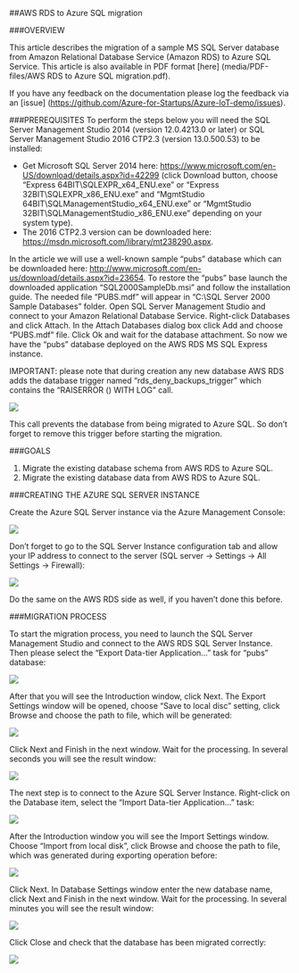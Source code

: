 ##AWS RDS to Azure SQL migration


###OVERVIEW

This article describes the migration of a sample MS SQL Server database from Amazon Relational Database Service (Amazon RDS) to Azure SQL Service.  This article is also available in PDF format [here] (media/PDF-files/AWS RDS to Azure SQL migration.pdf).

If you have any feedback on the documentation please log the feedback via an [issue] (https://github.com/Azure-for-Startups/Azure-IoT-demo/issues).


###PREREQUISITES
To perform the steps below you will need the SQL Server Management Studio 2014 (version 12.0.4213.0 or later) or SQL Server Management Studio 2016 CTP2.3 (version 13.0.500.53) to be installed: 

-   Get Microsoft SQL Server 2014 here: https://www.microsoft.com/en-US/download/details.aspx?id=42299 (click Download button, choose “Express 64BIT\SQLEXPR_x64_ENU.exe” or “Express 32BIT\SQLEXPR_x86_ENU.exe” and “MgmtStudio 64BIT\SQLManagementStudio_x64_ENU.exe” or “MgmtStudio 32BIT\SQLManagementStudio_x86_ENU.exe” depending on your system type).
-   The 2016 CTP2.3 version can be downloaded here: https://msdn.microsoft.com/library/mt238290.aspx. 

In the article we will use a well-known sample “pubs” database which can be downloaded here: http://www.microsoft.com/en-us/download/details.aspx?id=23654. To restore the “pubs” base launch the downloaded application “SQL2000SampleDb.msi” and follow the installation guide. The needed file “PUBS.mdf” will appear in “C:\SQL Server 2000 Sample Databases” folder. Open SQL Server Management Studio and connect to your Amazon Relational Database Service. Right-click Databases and click Attach. In the Attach Databases dialog box click Add and choose “PUBS.mdf” file. Click Ok and wait for the database attachment. So now we have the “pubs” database deployed on the AWS RDS MS SQL Express instance. 

IMPORTANT: please note that during creation any new database AWS RDS adds the database trigger named “rds_deny_backups_trigger” which contains the “RAISERROR () WITH LOG” call. 

![](media/02/image1.png)

This call prevents the database from being migrated to Azure SQL. So don’t forget to remove this trigger before starting the migration. 

###GOALS

1.	Migrate the existing database schema from AWS RDS to Azure SQL. 
2.	Migrate the existing database data from AWS RDS to Azure SQL. 

###<span id="h.pmq4n3j5i165" class="anchor"></span>CREATING THE AZURE SQL
SERVER INSTANCE

Create the Azure SQL Server instance via the Azure Management Console: 

![](media/02/image2.png)

Don’t forget to go to the SQL Server Instance configuration tab and allow your IP address to connect to the server (SQL server -> Settings -> All Settings -> Firewall): 

![](media/02/image3.png)

Do the same on the AWS RDS side as well, if you haven’t done this before. 

###<span id="h.rf1p01hoz6yd" class="anchor"></span>MIGRATION PROCESS

To start the migration process, you need to launch the SQL Server Management Studio and connect to the AWS RDS SQL Server Instance. Then please select the “Export Data-tier Application...” task for “pubs” database: 

![](media/02/image4.png)

After that you will see the Introduction window, click Next. The Export Settings window will be opened, choose “Save to local disc” setting, click Browse and choose the path to file, which will be generated: 

![](media/02/image5.png)

Click Next and Finish in the next window. Wait for the processing. In several seconds you will see the result window:

![](media/02/image6.png)

The next step is to connect to the Azure SQL Server Instance. Right-click on the Database item, select the “Import Data-tier Application...” task: 

![](media/02/image7.png)

After the Introduction window you will see the Import Settings window. Choose “Import from local disk”, click Browse and choose the path to file, which was generated during exporting operation before: 

![](media/02/image8.png)

Click Next. In Database Settings window enter the new database name, click Next and Finish in the next window. 
Wait for the processing. In several minutes you will see the result window: 

![](media/02/image9.png)

Click Close and check that the database has been migrated correctly: 

![](media/02/image10.png)
